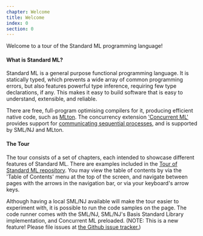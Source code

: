 ```yaml
---
chapter: Welcome
title: Welcome
index: 0
section: 0
---
```


Welcome to a tour of the Standard ML programming language!

#### What is Standard ML?

Standard ML is a general purpose functional programming language. It is statically typed, which prevents a wide array of common programming errors, but also features powerful type inference, requiring few type declarations, if any. This makes it easy to build software that is easy to understand, extensible, and reliable.

There are free, full-program optimising compilers for it, producing efficient native code, such as [MLton](http://www.mlton.org/). The concurrency extension ['Concurrent ML'](http://cml.cs.uchicago.edu/) provides support for [communicating sequential processes](https://en.wikipedia.org/wiki/Communicating_sequential_processes), and is supported by SML/NJ and MLton.

#### The Tour
The tour consists of a set of chapters, each intended to showcase different features of Standard ML. There are examples included in the [Tour of Standard ML repository](https://github.com/Saityi/a-tour-of-standard-ml/tree/master/examples). You may view the table of contents by via the 'Table of Contents' menu at the top of the screen, and navigate between pages with the arrows in the navigation bar, or via your keyboard's arrow keys.

Although having a local SML/NJ available will make the tour easier to experiment with, it is possible to run the code samples on the page. The code runner comes with the SML/NJ, SML/NJ's Basis Standard Library implementation, and Concurrent ML preloaded. (NOTE: This is a new feature! Please file issues at [the Github issue tracker.](https://github.com/Saityi/a-tour-of-standard-ml/issues))
